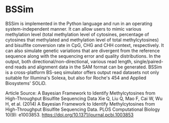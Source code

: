 # BSSim
BSSim is implemented in the Python language and run in an operating system-independent manner. It can allow users to mimic various methylation level (total methylation level of cytosines, percentage of cytosines that methylated and methylation level of total methylcytosines) and bisulfite conversion rate in CpG, CHG and CHH context, respectively. It can also simulate genetic variations that are divergent from the reference sequence along with the sequencing error and quality distributions. In the output, both directional/non-directional, various read length, single/paired-end reads and alignment data in the SAM format can be generated. BSSim is a cross-platform BS-seq simulator offers output read datasets not only suitable for Illumina's Solexa, but also for Roche's 454 and Applied Biosystems' SOLiD.

Article Source: A Bayesian Framework to Identify Methylcytosines from High-Throughput Bisulfite Sequencing Data 
Xie Q, Liu Q, Mao F, Cai W, Wu H, et al. (2014) A Bayesian Framework to Identify Methylcytosines from High-Throughput Bisulfite Sequencing Data. PLOS Computational Biology 10(9): e1003853. https://doi.org/10.1371/journal.pcbi.1003853
